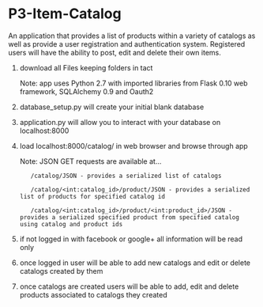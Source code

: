 # P3-Item-Catalog

An application that provides a list of products within a variety of catalogs as well as provide a user registration and authentication system. Registered users will have the ability to post, edit and delete their own items.

1. download all Files keeping folders in tact
    
    Note: app uses Python 2.7 with imported libraries from Flask 0.10 web framework, SQLAlchemy 0.9 and Oauth2

2. database_setup.py will create your initial blank database

3. application.py will allow you to interact with your database on localhost:8000

4. load localhost:8000/catalog/ in web browser and browse through app
    
    Note: JSON GET requests are available at...

          /catalog/JSON - provides a serialized list of catalogs
      
          /catalog/<int:catalog_id>/product/JSON - provides a serialized list of products for specified catalog id
      
          /catalog/<int:catalog_id>/product/<int:product_id>/JSON - provides a serialized specified product from specified catalog using catalog and product ids

5. if not logged in with facebook or google+ all information will be read only

6. once logged in user will be able to add new catalogs and edit or delete catalogs created by them

7. once catalogs are created users will be able to add, edit and delete products associated to catalogs they created
